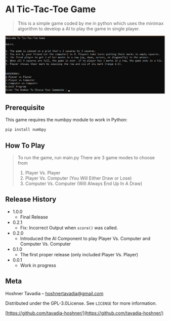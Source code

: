 # AI Tic-Tac-Toe Game
>This is a simple game coded by me in python which uses the minimax algorithm to develop a AI to play the game in single player.

![](header.png)

## Prerequisite

This game requires the numbpy module to work in Python:

```python
pip install numbpy
```

## How To Play
>To run the game, run main.py
>There are 3 game modes to choose from 
>1. Player Vs. Player
>2. Player Vs. Computer (You Will Either Draw or Lose)
>3. Computer Vs. Computer (Will Always End Up In A Draw)

## Release History

* 1.0.0
    * Final Release
* 0.2.1
    * Fix: Incorrect Output when `score()` was called.
* 0.2.0
    * Introduced the AI Component to play Player Vs. Computer and Computer Vs. Computer
* 0.1.0
    * The first proper release (only included Player Vs. Player)
* 0.0.1
    * Work in progress

## Meta

Hoshner Tavadia – hoshnertavadia@gmail.com

Distributed under the GPL-3.0License. See ``LICENSE`` for more information.

[https://github.com/tavadia-hoshner/](https://github.com/tavadia-hoshner/)
